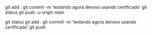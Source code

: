 git add .
git commit -m 'testando agora denovo usando certificado'
git status
git push -u origin main

git status
git add .
git commit -m 'testando agora denovo usando certificado'
git push
